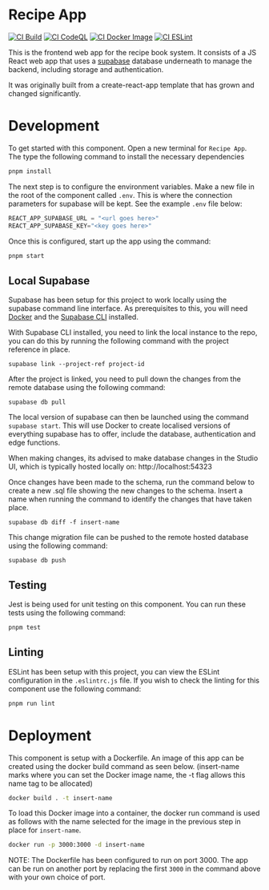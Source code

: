 # Recipe App

[![CI Build](https://github.com/MatthewNobes/recipe-book/actions/workflows/ci.js.yml/badge.svg)](https://github.com/MatthewNobes/recipe-book/actions/workflows/ci.js.yml) [![CI CodeQL](https://github.com/MatthewNobes/recipe-book/actions/workflows/codeql.yml/badge.svg)](https://github.com/MatthewNobes/recipe-book/actions/workflows/codeql.yml) [![CI Docker Image](https://github.com/MatthewNobes/recipe-book/actions/workflows/docker-image.yml/badge.svg)](https://github.com/MatthewNobes/recipe-book/actions/workflows/docker-image.yml) [![CI ESLint](https://github.com/MatthewNobes/recipe-book/actions/workflows/eslint.yml/badge.svg)](https://github.com/MatthewNobes/recipe-book/actions/workflows/eslint.yml)

This is the frontend web app for the recipe book system. It consists of a JS React web app that uses a [supabase](https://supabase.com/) database underneath to manage the backend, including storage and authentication. 

It was originally built from a create-react-app template that has grown and changed significantly. 

# Development

To get started with this component. Open a new terminal for `Recipe App`. The type the following command to install the necessary dependencies

```bash
pnpm install
```

The next step is to configure the environment variables. Make a new file in the root of the component called `.env`. This is where the connection parameters for supabase will be kept. See the example `.env` file below:

```js
REACT_APP_SUPABASE_URL = "<url goes here>"
REACT_APP_SUPABASE_KEY="<key goes here>"
```

Once this is configured, start up the app using the command:

```bash
pnpm start
```
## Local Supabase 

Supabase has been setup for this project to work locally using the supabase command line interface. As prerequisites to this, you will need [Docker](https://www.docker.com/) and the [Supabase CLI](https://github.com/supabase/cli) installed. 

With Supabase CLI installed, you need to link the local instance to the repo, you can do this by running the following command with the project reference in place. 

```
supabase link --project-ref project-id
```

After the project is linked, you need to pull down the changes from the remote database using the following command:

```
supabase db pull
```

The local version of supabase can then be launched using the command `supabase start`. This will use Docker to create localised versions of everything supabase has to offer, include the database, authentication and edge functions. 

When making changes, its advised to make database changes in the Studio UI, which is typically hosted locally on: http://localhost:54323

Once changes have been made to the schema, run the command below to create a new .sql file showing the new changes to the schema. Insert a name when running the command to identify the changes that have taken place. 

```
supabase db diff -f insert-name
```

This change migration file can be pushed to the remote hosted database using the following command: 

```
supabase db push
```


## Testing

Jest is being used for unit testing on this component. You can run these tests using the following command:

```bash
pnpm test
```

## Linting 

ESLint has been setup with this project, you can view the ESLint configuration in the `.eslintrc.js` file. If you wish to check the linting for this component use the following command: 

```bash
pnpm run lint
```

# Deployment

This component is setup with a Dockerfile. An image of this app can be created
using the docker build command as seen below. (insert-name marks where you can
set the Docker image name, the -t flag allows this name tag to be allocated)

```bash
docker build . -t insert-name
```

To load this Docker image into a container, the docker run command is used as follows with the name selected for the image in the previous step in place for `insert-name`.

```bash
docker run -p 3000:3000 -d insert-name
```

NOTE: The Dockerfile has been configured to run on port 3000. The app can be run on another port by replacing the first `3000` in the command above with your own choice of port.

